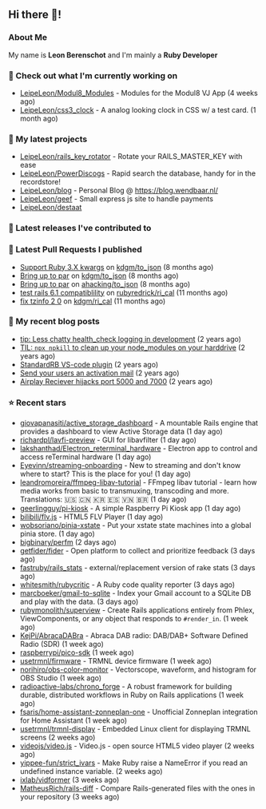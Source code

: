 ## Hi there 👋!

### About Me

My name is **Leon Berenschot** and I'm mainly a **Ruby Developer**
<br>

### 👷 Check out what I'm currently working on

- [LeipeLeon/Modul8_Modules](https://github.com/LeipeLeon/Modul8_Modules) - Modules for the Modul8 VJ App (4 weeks ago)
- [LeipeLeon/css3_clock](https://github.com/LeipeLeon/css3_clock) - A analog looking clock in CSS w/ a test card. (1 month ago)

### 🌱 My latest projects

- [LeipeLeon/rails_key_rotator](https://github.com/LeipeLeon/rails_key_rotator) - Rotate your RAILS_MASTER_KEY with ease
- [LeipeLeon/PowerDiscogs](https://github.com/LeipeLeon/PowerDiscogs) - Rapid search the database, handy for in the recordstore!
- [LeipeLeon/blog](https://github.com/LeipeLeon/blog) - Personal Blog @ https://blog.wendbaar.nl/
- [LeipeLeon/geef](https://github.com/LeipeLeon/geef) - Small express js site to handle payments
- [LeipeLeon/destaat](https://github.com/LeipeLeon/destaat)

### 🔭 Latest releases I've contributed to


### 🔨 Latest Pull Requests I published

- [Support Ruby 3.X kwargs](https://github.com/kdgm/to_json/pull/3) on [kdgm/to_json](https://github.com/kdgm/to_json) (8 months ago)
- [Bring up to par](https://github.com/kdgm/to_json/pull/2) on [kdgm/to_json](https://github.com/kdgm/to_json) (8 months ago)
- [Bring up to par](https://github.com/ahacking/to_json/pull/8) on [ahacking/to_json](https://github.com/ahacking/to_json) (8 months ago)
- [test rails 6.1 compatiblility](https://github.com/rubyredrick/ri_cal/pull/24) on [rubyredrick/ri_cal](https://github.com/rubyredrick/ri_cal) (11 months ago)
- [fix tzinfo 2 0](https://github.com/kdgm/ri_cal/pull/4) on [kdgm/ri_cal](https://github.com/kdgm/ri_cal) (11 months ago)

### 📜 My recent blog posts

- [tip: Less chatty health_check logging in development](https://www.wendbaar.nl/posts/2023/07/tip_less_chatty_health_check_logging_in_development) (2 years ago)
- [TIL: `npx npkill` to clean up your node_modules on your harddrive](https://www.wendbaar.nl/posts/2023/03/til_npx_npkill_to_clean_up_your_node_modules_on_your_harddrive) (2 years ago)
- [StandardRB VS-code plugin](https://www.wendbaar.nl/posts/2023/02/standardrb_vscode_plugin) (2 years ago)
- [Send your users an activation mail](https://www.wendbaar.nl/posts/2023/02/send_your_users_an_activation_mail) (2 years ago)
- [Airplay Reciever hijacks port 5000 and 7000](https://www.wendbaar.nl/posts/2023/02/airplay_reciever_hijacks_port_5000_and_7000) (2 years ago)

### ⭐ Recent stars

- [giovapanasiti/active_storage_dashboard](https://github.com/giovapanasiti/active_storage_dashboard) - A mountable Rails engine that provides a dashboard to view Active Storage data (1 day ago)
- [richardpl/lavfi-preview](https://github.com/richardpl/lavfi-preview) - GUI for libavfilter (1 day ago)
- [lakshanthad/Electron_reterminal_hardware](https://github.com/lakshanthad/Electron_reterminal_hardware) - Electron app to control and access reTerminal hardware (1 day ago)
- [Eyevinn/streaming-onboarding](https://github.com/Eyevinn/streaming-onboarding) - New to streaming and don&#39;t know where to start? This is the place for you! (1 day ago)
- [leandromoreira/ffmpeg-libav-tutorial](https://github.com/leandromoreira/ffmpeg-libav-tutorial) - FFmpeg libav tutorial - learn how media works from basic to transmuxing, transcoding and more. Translations: 🇺🇸 🇨🇳 🇰🇷 🇪🇸 🇻🇳 🇧🇷 (1 day ago)
- [geerlingguy/pi-kiosk](https://github.com/geerlingguy/pi-kiosk) - A simple Raspberry Pi Kiosk app (1 day ago)
- [bilibili/flv.js](https://github.com/bilibili/flv.js) - HTML5 FLV Player (1 day ago)
- [wobsoriano/pinia-xstate](https://github.com/wobsoriano/pinia-xstate) - Put your xstate state machines into a global pinia store. (1 day ago)
- [bigbinary/perfm](https://github.com/bigbinary/perfm) (2 days ago)
- [getfider/fider](https://github.com/getfider/fider) - Open platform to collect and prioritize feedback (3 days ago)
- [fastruby/rails_stats](https://github.com/fastruby/rails_stats) - external/replacement version of rake stats (3 days ago)
- [whitesmith/rubycritic](https://github.com/whitesmith/rubycritic) - A Ruby code quality reporter (3 days ago)
- [marcboeker/gmail-to-sqlite](https://github.com/marcboeker/gmail-to-sqlite) - Index your Gmail account to a SQLite DB and play with the data. (3 days ago)
- [rubymonolith/superview](https://github.com/rubymonolith/superview) - Create Rails applications entirely from Phlex, ViewComponents, or any object that responds to `#render_in`. (1 week ago)
- [KejPi/AbracaDABra](https://github.com/KejPi/AbracaDABra) - Abraca DAB radio: DAB/DAB&#43; Software Defined Radio (SDR) (1 week ago)
- [raspberrypi/pico-sdk](https://github.com/raspberrypi/pico-sdk) (1 week ago)
- [usetrmnl/firmware](https://github.com/usetrmnl/firmware) - TRMNL device firmware (1 week ago)
- [norihiro/obs-color-monitor](https://github.com/norihiro/obs-color-monitor) - Vectorscope, waveform, and histogram for OBS Studio (1 week ago)
- [radioactive-labs/chrono_forge](https://github.com/radioactive-labs/chrono_forge) - A robust framework for building durable, distributed workflows in Ruby on Rails applications (1 week ago)
- [fsaris/home-assistant-zonneplan-one](https://github.com/fsaris/home-assistant-zonneplan-one) - Unofficial Zonneplan integration for Home Assistant (1 week ago)
- [usetrmnl/trmnl-display](https://github.com/usetrmnl/trmnl-display) - Embedded Linux client for displaying TRMNL screens (2 weeks ago)
- [videojs/video.js](https://github.com/videojs/video.js) - Video.js - open source HTML5 video player (2 weeks ago)
- [yippee-fun/strict_ivars](https://github.com/yippee-fun/strict_ivars) - Make Ruby raise a NameError if you read an undefined instance variable. (2 weeks ago)
- [ixlab/vidformer](https://github.com/ixlab/vidformer) (3 weeks ago)
- [MatheusRich/rails-diff](https://github.com/MatheusRich/rails-diff) - Compare Rails-generated files with the ones in your repository (3 weeks ago)
